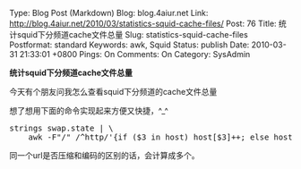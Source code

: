 Type: Blog Post (Markdown)
Blog: blog.4aiur.net
Link: http://blog.4aiur.net/2010/03/statistics-squid-cache-files/
Post: 76
Title: 统计squid下分频道cache文件总量
Slug: statistics-squid-cache-files
Postformat: standard
Keywords: awk, Squid
Status: publish
Date: 2010-03-31 21:33:01 +0800
Pings: On
Comments: On
Category: SysAdmin

**统计squid下分频道cache文件总量**

今天有个朋友问我怎么查看squid下分频道的cache文件总量

想了想用下面的命令实现起来方便又快捷，^_^

<pre lang="bash">strings swap.state | \
    awk -F"/" /^http/'{if ($3 in host) host[$3]++; else host[$3]=1}END{for (item in host) print item,host[item] | "sort -k2 -nr"}'</pre>

同一个url是否压缩和编码的区别的话，会计算成多个。
